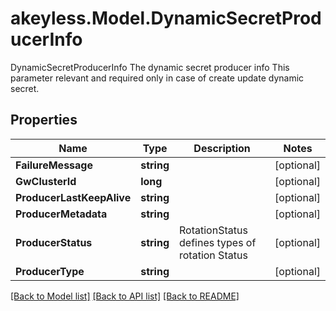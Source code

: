 # akeyless.Model.DynamicSecretProducerInfo
DynamicSecretProducerInfo The dynamic secret producer info This parameter relevant and required only in case of create update dynamic secret.

## Properties

Name | Type | Description | Notes
------------ | ------------- | ------------- | -------------
**FailureMessage** | **string** |  | [optional] 
**GwClusterId** | **long** |  | [optional] 
**ProducerLastKeepAlive** | **string** |  | [optional] 
**ProducerMetadata** | **string** |  | [optional] 
**ProducerStatus** | **string** | RotationStatus defines types of rotation Status | [optional] 
**ProducerType** | **string** |  | [optional] 

[[Back to Model list]](../README.md#documentation-for-models) [[Back to API list]](../README.md#documentation-for-api-endpoints) [[Back to README]](../README.md)

